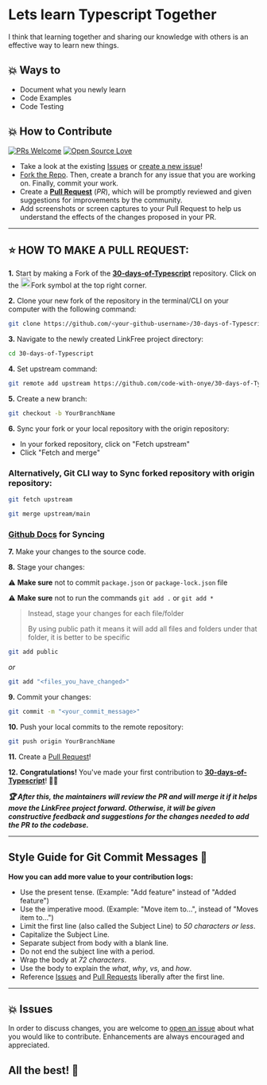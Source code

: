 
# Lets learn Typescript Together
I think that learning together and sharing our knowledge with others is an effective way to learn new things.

## 💥 Ways to 
 - Document what you newly learn 
 - Code Examples
 - Code Testing
 
## 💥 How to Contribute

[![PRs Welcome](https://img.shields.io/badge/PRs-welcome-brightgreen.svg?style=flat-square)](https://github.com/code-with-onye/30-days-of-Typescript/pulls)
[![Open Source Love](https://badges.frapsoft.com/os/v1/open-source.png?v=103)](https://github.com/code-with-onye/30-days-of-Typescript/)

- Take a look at the existing [Issues](https://github.com/code-with-onye/30-days-of-Typescript/issues) or [create a new issue](https://github.com/code-with-onye/30-days-of-Typescript/issues/new/choose)!
- [Fork the Repo](https://github.com/code-with-onye/30-days-of-Typescript/fork). Then, create a branch for any issue that you are working on. Finally, commit your work.
- Create a **[Pull Request](https://github.com/code-with-onye/30-days-of-Typescript/compare)** (_PR_), which will be promptly reviewed and given suggestions for improvements by the community.
- Add screenshots or screen captures to your Pull Request to help us understand the effects of the changes proposed in your PR.

---

## ⭐ HOW TO MAKE A PULL REQUEST:

**1.** Start by making a Fork of the [**30-days-of-Typescript**](https://github.com/code-with-onye/30-days-of-Typescript) repository. Click on the <a href="https://github.com/code-with-onye/30-days-of-Typescript/fork"><img src="https://i.imgur.com/G4z1kEe.png" height="21" width="21"></a>Fork symbol at the top right corner.

**2.** Clone your new fork of the repository in the terminal/CLI on your computer with the following command:

```bash
git clone https://github.com/<your-github-username>/30-days-of-Typescript
```

**3.** Navigate to the newly created LinkFree project directory:

```bash
cd 30-days-of-Typescript
```

**4.** Set upstream command:

```bash
git remote add upstream https://github.com/code-with-onye/30-days-of-Typescript.git
```

**5.** Create a new branch:

```bash
git checkout -b YourBranchName
```

**6.** Sync your fork or your local repository with the origin repository:

- In your forked repository, click on "Fetch upstream"
- Click "Fetch and merge"

### Alternatively, Git CLI way to Sync forked repository with origin repository:

```bash
git fetch upstream
```

```bash
git merge upstream/main
```

### [Github Docs](https://docs.github.com/en/github/collaborating-with-pull-requests/addressing-merge-conflicts/resolving-a-merge-conflict-on-github) for Syncing

**7.** Make your changes to the source code.

**8.** Stage your changes:

⚠️ **Make sure** not to commit `package.json` or `package-lock.json` file

⚠️ **Make sure** not to run the commands `git add .` or `git add *`

> Instead, stage your changes for each file/folder
>
> By using public path it means it will add all files and folders under that folder, it is better to be specific

```bash
git add public
```

_or_

```bash
git add "<files_you_have_changed>"
```

**9.** Commit your changes:

```bash
git commit -m "<your_commit_message>"
```

**10.** Push your local commits to the remote repository:

```bash
git push origin YourBranchName
```

**11.** Create a [Pull Request](https://help.github.com/en/github/collaborating-with-issues-and-pull-requests/creating-a-pull-request)!

**12.** **Congratulations!** You've made your first contribution to [**30-days-of-Typescript**](https://github.com/code-with-onye/30-days-of-Typescript/graphs/contributors)! 🙌🏼

**_:trophy: After this, the maintainers will review the PR and will merge it if it helps move the LinkFree project forward. Otherwise, it will be given constructive feedback and suggestions for the changes needed to add the PR to the codebase._**


---

## Style Guide for Git Commit Messages :memo:

**How you can add more value to your contribution logs:**

- Use the present tense. (Example: "Add feature" instead of "Added feature")
- Use the imperative mood. (Example: "Move item to...", instead of "Moves item to...")
- Limit the first line (also called the Subject Line) to _50 characters or less_.
- Capitalize the Subject Line.
- Separate subject from body with a blank line.
- Do not end the subject line with a period.
- Wrap the body at _72 characters_.
- Use the body to explain the _what_, _why_, _vs_, and _how_.
- Reference [Issues](https://github.com/code-with-onye/30-days-of-Typescript/issues) and [Pull Requests](https://github.com/code-with-onye/30-days-of-Typescript/pulls) liberally after the first line.

---

## 💥 Issues

In order to discuss changes, you are welcome to [open an issue](https://github.com/code-with-onye/30-days-of-Typescript/issues/new/choose) about what you would like to contribute. Enhancements are always encouraged and appreciated.

## All the best! 🥇
